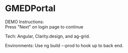# GMEDPortal
DEMO Instructions: <br>
Press "Next" on login page to continue <br>


Tech: Angular, Clarity.design, and ag-grid. 

Environments:
Use ng build --prod to hook up to back end. 


